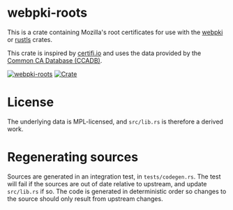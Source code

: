 # webpki-roots
This is a crate containing Mozilla's root certificates for use with
the [webpki](https://github.com/rustls/webpki) or
[rustls](https://github.com/rustls/rustls) crates.

This crate is inspired by [certifi.io](https://certifi.io/en/latest/) and
uses the data provided by the [Common CA Database (CCADB)](https://www.ccadb.org/).

[![webpki-roots](https://github.com/rustls/webpki-roots/actions/workflows/build.yml/badge.svg?branch=main)](https://github.com/rustls/webpki-roots/actions/workflows/build.yml)
[![Crate](https://img.shields.io/crates/v/webpki-roots.svg)](https://crates.io/crates/webpki-roots)

# License
The underlying data is MPL-licensed, and `src/lib.rs`
is therefore a derived work.

# Regenerating sources
Sources are generated in an integration test, in `tests/codegen.rs`. The test
will fail if the sources are out of date relative to upstream, and update
`src/lib.rs` if so. The code is generated in deterministic order so changes
to the source should only result from upstream changes.
